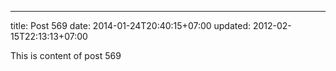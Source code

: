 ---
title: Post 569
date: 2014-01-24T20:40:15+07:00
updated: 2012-02-15T22:13:13+07:00

This is content of post 569